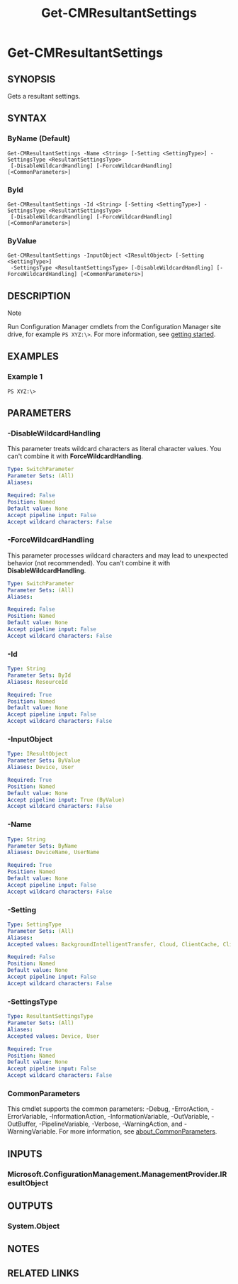 ﻿---
description: Gets a resultant settings.
external help file: AdminUI.PS.dll-Help.xml
Module Name: ConfigurationManager
ms.date: 05/02/2019
schema: 2.0.0
title: Get-CMResultantSettings
---

# Get-CMResultantSettings

## SYNOPSIS
Gets a resultant settings.

## SYNTAX

### ByName (Default)
```
Get-CMResultantSettings -Name <String> [-Setting <SettingType>] -SettingsType <ResultantSettingsType>
 [-DisableWildcardHandling] [-ForceWildcardHandling] [<CommonParameters>]
```

### ById
```
Get-CMResultantSettings -Id <String> [-Setting <SettingType>] -SettingsType <ResultantSettingsType>
 [-DisableWildcardHandling] [-ForceWildcardHandling] [<CommonParameters>]
```

### ByValue
```
Get-CMResultantSettings -InputObject <IResultObject> [-Setting <SettingType>]
 -SettingsType <ResultantSettingsType> [-DisableWildcardHandling] [-ForceWildcardHandling] [<CommonParameters>]
```

## DESCRIPTION

> [!NOTE]
> Run Configuration Manager cmdlets from the Configuration Manager site drive, for example `PS XYZ:\>`. For more information, see [getting started](/powershell/sccm/overview).

## EXAMPLES

### Example 1
```
PS XYZ:\>
```

## PARAMETERS

### -DisableWildcardHandling

This parameter treats wildcard characters as literal character values. You can't combine it with **ForceWildcardHandling**.

```yaml
Type: SwitchParameter
Parameter Sets: (All)
Aliases:

Required: False
Position: Named
Default value: None
Accept pipeline input: False
Accept wildcard characters: False
```

### -ForceWildcardHandling

This parameter processes wildcard characters and may lead to unexpected behavior (not recommended). You can't combine it with **DisableWildcardHandling**.

```yaml
Type: SwitchParameter
Parameter Sets: (All)
Aliases:

Required: False
Position: Named
Default value: None
Accept pipeline input: False
Accept wildcard characters: False
```

### -Id
```yaml
Type: String
Parameter Sets: ById
Aliases: ResourceId

Required: True
Position: Named
Default value: None
Accept pipeline input: False
Accept wildcard characters: False
```

### -InputObject
```yaml
Type: IResultObject
Parameter Sets: ByValue
Aliases: Device, User

Required: True
Position: Named
Default value: None
Accept pipeline input: True (ByValue)
Accept wildcard characters: False
```

### -Name
```yaml
Type: String
Parameter Sets: ByName
Aliases: DeviceName, UserName

Required: True
Position: Named
Default value: None
Accept pipeline input: False
Accept wildcard characters: False
```

### -Setting
```yaml
Type: SettingType
Parameter Sets: (All)
Aliases:
Accepted values: BackgroundIntelligentTransfer, Cloud, ClientCache, ClientPolicy, ComplianceSettings, ComputerAgent, ComputerRestart, DeliveryOptimization, EndpointProtection, HardwareInventory, MeteredNetwork, MobileDevice, NetworkAccessProtection, PowerManagement, RemoteTools, SoftwareCenter, SoftwareDeployment, SoftwareInventory, SoftwareMetering, SoftwareUpdates, StateMessaging, UserAndDeviceAffinity, WindowsAnalytics

Required: False
Position: Named
Default value: None
Accept pipeline input: False
Accept wildcard characters: False
```

### -SettingsType
```yaml
Type: ResultantSettingsType
Parameter Sets: (All)
Aliases:
Accepted values: Device, User

Required: True
Position: Named
Default value: None
Accept pipeline input: False
Accept wildcard characters: False
```

### CommonParameters
This cmdlet supports the common parameters: -Debug, -ErrorAction, -ErrorVariable, -InformationAction, -InformationVariable, -OutVariable, -OutBuffer, -PipelineVariable, -Verbose, -WarningAction, and -WarningVariable. For more information, see [about_CommonParameters](http://go.microsoft.com/fwlink/?LinkID=113216).

## INPUTS

### Microsoft.ConfigurationManagement.ManagementProvider.IResultObject

## OUTPUTS

### System.Object
## NOTES

## RELATED LINKS
